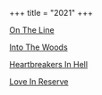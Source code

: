 +++
title = "2021"
+++

[On The Line](https://www.rubbercitytheatre.com/)

[Into The Woods](https://www.rubbercitytheatre.com/)

[Heartbreakers In Hell](https://www.rubbercitytheatre.com/)

[Love In Reserve](https://www.rubbercitytheatre.com/)
